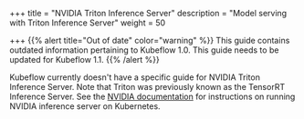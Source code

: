 +++
title = "NVIDIA Triton Inference Server"
description = "Model serving with Triton Inference Server"
weight = 50
                    
+++
{{% alert title="Out of date" color="warning" %}}
This guide contains outdated information pertaining to Kubeflow 1.0. This guide
needs to be updated for Kubeflow 1.1.
{{% /alert %}}

Kubeflow currently doesn't have a specific guide for NVIDIA Triton Inference 
Server. Note that Triton was previously known as the TensorRT Inference Server.
See the [NVIDIA
documentation](https://github.com/NVIDIA/triton-inference-server/tree/master/deploy/gcp)
for instructions on running NVIDIA inference server on Kubernetes.
